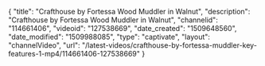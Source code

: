 {
    "title": "Crafthouse by Fortessa Wood Muddler in Walnut",
    "description": "Crafthouse by Fortessa Wood Muddler in Walnut",
    "channelid": "114661406",
    "videoid": "127538669",
    "date_created": "1509648560",
    "date_modified": "1509988085",
    "type": "captivate",
    "layout": "channelVideo",
    "url": "\/latest-videos\/crafthouse-by-fortessa-muddler-key-features-1-mp4\/114661406-127538669"
}
